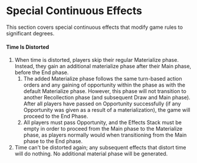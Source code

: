 # Special Continuous Effects

This section covers special continuous effects that modify game rules to significant degrees.

#### Time Is Distorted

1. When time is distorted, players skip their regular Materialize phase. Instead, they gain an additional materialize phase after their Main phase, before the End phase.
   1. The added Materialize phase follows the same turn-based action orders and any gaining of opportunity within the phase as with the default Materialize phase. However, this phase will not transition to another Recollection phase (and subsequent Draw and Main phase). After all players have passed on Opportunity successfully (if any Opportunity was given as a result of a materialization), the game will proceed to the End Phase.
   2. All players must pass Opportunity, and the Effects Stack must be empty in order to proceed from the Main phase to the Materialize phase, as players normally would when transitioning from the Main phase to the End phase.
2. Time can't be distorted again; any subsequent effects that distort time will do nothing. No additional material phase will be generated.

